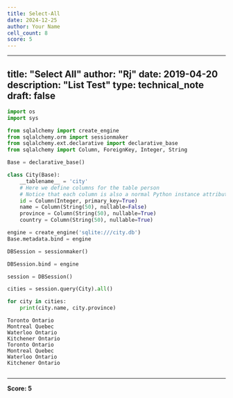 ```yaml
---
title: Select-All
date: 2024-12-25
author: Your Name
cell_count: 8
score: 5
---
```


---
title: "Select All"
author: "Rj"
date: 2019-04-20
description: "List Test"
type: technical_note
draft: false
---

```python
import os
import sys

from sqlalchemy import create_engine
from sqlalchemy.orm import sessionmaker
from sqlalchemy.ext.declarative import declarative_base
from sqlalchemy import Column, ForeignKey, Integer, String
```


```python
Base = declarative_base()
```


```python
class City(Base):
    __tablename__ = 'city'
    # Here we define columns for the table person
    # Notice that each column is also a normal Python instance attribute.
    id = Column(Integer, primary_key=True)
    name = Column(String(50), nullable=False)
    province = Column(String(50), nullable=True)
    country = Column(String(50), nullable=True)
```


```python
engine = create_engine('sqlite:///city.db')
Base.metadata.bind = engine

DBSession = sessionmaker()

DBSession.bind = engine

session = DBSession()
```


```python
cities = session.query(City).all()
```


```python
for city in cities:
    print(city.name, city.province)
```

    Toronto Ontario
    Montreal Quebec
    Waterloo Ontario
    Kitchener Ontario
    Toronto Ontario
    Montreal Quebec
    Waterloo Ontario
    Kitchener Ontario



```python

```


---
**Score: 5**